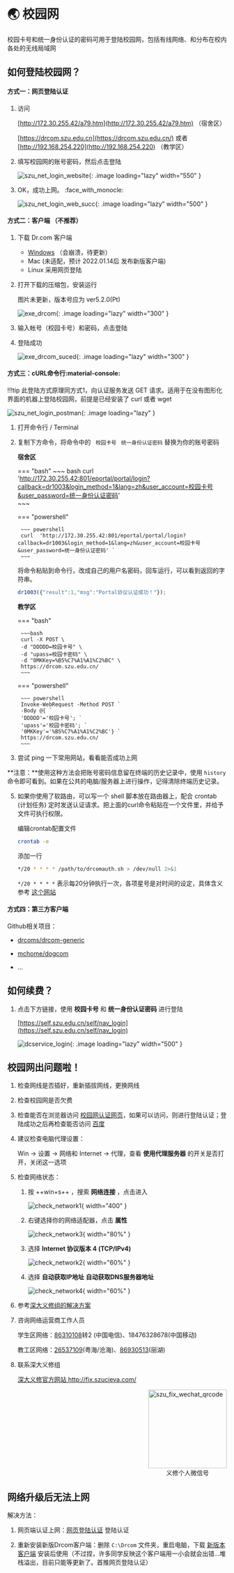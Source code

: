# :earth_asia: 校园网

校园卡号和统一身份认证的密码可用于登陆校园网，包括有线网络、和分布在校内各处的无线局域网



## 如何登陆校园网？

#### 方式一：网页登陆认证

 1. 访问 

    [http://172.30.255.42/a79.htm](http://172.30.255.42/a79.htm) （宿舍区）

    [https://drcom.szu.edu.cn](https://drcom.szu.edu.cn/)  或者 [http://192.168.254.220](http://192.168.254.220)   （教学区）

 2. 填写校园网的账号密码，然后点击登陆

    ![szu_net_login_website](https://storage.szulib.top/szulib/fires-docs/images/szu_net_login_website.png){: .image  loading="lazy" width="550" }

 3. OK，成功上网。 :face_with_monocle:

    ![szu_net_login_web_succ](https://storage.szulib.top/szulib/fires-docs/images/szu_net_login_web_succ.png){: .image  loading="lazy" width="500" }

#### 方式二：客户端 （不推荐）

1. 下载 Dr.com 客户端
    * [Windows](http://172.30.255.44/DrCOM_SZU_CMCT4Windows.zip) （会崩溃，待更新）
    * Mac (未适配，预计 2022.01.14后 发布新版客户端)
    * Linux 采用网页登陆



2. 打开下载的压缩包，安装运行 
   
    图片未更新，版本号应为 ver5.2.0(Pt)
    
    ![exe_drcom](https://storage.szulib.top/szulib/fires-docs/images/exe_drcom.png){: .image  loading="lazy" width="300" }
    
3. 输入帐号（校园卡号）和密码，点击登陆

4. 登陆成功

    ![exe_drcom_suced](https://storage.szulib.top/szulib/fires-docs/images/exe_drcom_suced.png){: .image  loading="lazy" width="300" }

#### 方式三：cURL命令行:material-console:

!!!tip 
    此登陆方式原理同方式1，向认证服务发送 GET 请求。适用于在没有图形化界面的机器上登陆校园网，前提是已经安装了 curl 或者 wget

![szu_net_login_postman](https://storage.szulib.top/szulib/fires-docs/images/szu_net_login_pm.png){: .image  loading="lazy" }



1. 打开命令行 / Terminal

2. 复制下方命令，将命令中的 ` 校园卡号` ` 统一身份认证密码` 替换为你的账号密码
    
    **宿舍区**
    
    ===  "bash"
        ~~~ bash
        curl  'http://172.30.255.42:801/eportal/portal/login?callback=dr1003&login_method=1&lang=zh&user_account=校园卡号&user_password=统一身份认证密码' \
        ~~~

    ===  "powershell"
    
        ~~~ powershell
        curl  'http://172.30.255.42:801/eportal/portal/login?callback=dr1003&login_method=1&lang=zh&user_account=校园卡号&user_password=统一身份认证密码' `
        ~~~
    
    将命令粘贴到命令行，改成自己的用户名密码，回车运行，可以看到返回的字符串。
    
    ```javascript
    dr1003({"result":1,"msg":"Portal协议认证成功！"});
    ```
    
    **教学区**
    
    ===  "bash"
    
        ~~~bash
        curl -X POST \
        -d "DDDDD=校园卡号" \
        -d "upass=校园卡密码" \
        -d "0MKKey=%B5%C7%A1%A1%C2%BC" \
        https://drcom.szu.edu.cn/
        ~~~
    
    
    ===  "powershell"
    
        ~~~ powershell
        Invoke-WebRequest -Method POST `
        -Body @{ `
        'DDDDD'='校园卡号'; `
        'upass'='校园卡密码'; `
        '0MKKey'='%B5%C7%A1%A1%C2%BC'} `
        https://drcom.szu.edu.cn/
        ~~~

3. 尝试 ping 一下常用网站，看看能否成功上网


  **注意：**使用这种方法会把账号密码信息留在终端的历史记录中，使用 `history` 命令即可看到。如果在公共的电脑/服务器上进行操作，记得清除终端历史记录。


5. 如果你使用了软路由，可以写一个 shell 脚本放在路由器上，配合 crontab (计划任务) 定时发送认证请求。把上面的curl命令粘贴在一个文件里，并给予文件可执行权限。

	编辑crontab配置文件

    ```bash
    crontab -e
    ```

	添加一行

    ```bash
    */20 * * * * /path/to/drcomauth.sh > /dev/null 2>&1
    ```

    ` */20 * * * * ` 表示每20分钟执行一次，各项星号是对时间的设定，具体含义参考 [这个网站](https://crontab.guru/)





#### 方式四：第三方客户端



Github相关项目：

* [drcoms/drcom-generic](https://github.com/drcoms/drcom-generic)

* [mchome/dogcom](https://github.com/mchome/dogcom)

* ...

  

## 如何续费？

1. 点击下方链接，使用 **校园卡号** 和 **统一身份认证密码** 进行登陆

    [https://self.szu.edu.cn/self/nav_login](https://self.szu.edu.cn/self/nav_login)

    ![dcservice_login](https://storage.szulib.top/szulib/fires-docs/images/dcservice_login.png){: .image  loading="lazy" width="500" }

## 校园网出问题啦！

1. 检查网线是否插好，重新插拔网线，更换网线

2. 检查校园网是否欠费

3. 检查能否在浏览器访问 [校园网认证网页](#web)，如果可以访问，则进行登陆认证；登陆成功之后再检查能否访问 [百度](http://www.baidu.com)

4. 建议检查电脑代理设置：
   
    Win -> 设置 -> 网络和 Internet -> 代理，查看 **使用代理服务器**  的开关是否打开，关闭这一选项

5. 检查网络状态：
   
	1. 按  ++win+s++ ，搜索 **网络连接** ，点击进入
   
		![check_network1](https://storage.szulib.top/szulib/fires-docs/images/check_network1.png){ width="400" }

	2. 右键选择你的网络适配器，点击 **属性**
   
		![check_network3](https://storage.szulib.top/szulib/fires-docs/images/check_network3.png){ width="80%" }

	3. 选择 **Internet 协议版本 4 (TCP/IPv4)**

		![check_network2](https://storage.szulib.top/szulib/fires-docs/images/check_network2.png){ width="60%" }
		
	4. 选择 **自动获取IP地址** **自动获取DNS服务器地址**
		
		![check_network4](https://storage.szulib.top/szulib/fires-docs/images/check_network4.png){ width="60%" }
   
6. 参考[深大义修组的解决方案](https://mp.weixin.qq.com/s?__biz=MzI5ODA2NTA4MQ==&mid=2648803062&idx=1&sn=2fdb3dbf109670b74ce44b2fa1fb0fae)

7. 咨询网络运营商工作人员

    学生区网络：<a href="tel:86310108">86310108</a>转2 (中国电信)、18476328678(中国移动)

    教工区网络：<a href="tel:26537109">26537109</a>(粤海/沧海)、<a href="tel:86930513">86930513</a>(丽湖)

8. 联系深大义修组

    <a href="http://fix.szucieva.com/" target="_blank">深大义修官方网站 http://fix.szucieva.com/</a>
    
    <div class="szufixqrcode" style="">
    <div style="display: flex; flex-direction: column;align-items:center;">
    <img class="image" src="https://storage.szulib.top/szulib/fires-docs/images/szu_fix_wechat_qrcode.webp" alt="szu_fix_wechat_qrcode" style="width:180px;"  />
    <div>义修个人微信号</div>
    </div>
    </div>


    <style>
    .szufixqrcode {
        display: flex;
        flex-direction: row-reverse;
    }
    @media screen and (max-width: 575px) {
    .szufixqrcode {
        display: flex;
        flex-direction: row;
      }
    };
    </style>


## 网络升级后无法上网

解决方法：

1. 网页端认证上网：[网页登陆认证](http://172.30.255.42/a79.htm) 登陆认证

2. 重新安装新版Drcom客户端：删除 `C:\Drcom` 文件夹，重启电脑，下载 [新版本客户端](http://172.30.255.44/DrCOM_SZU_CMCT4Windows.zip) 安装后使用（不过捏，许多同学反映这个客户端用一小会就会出错...堆栈溢出，目前只能等更新了。首推网页登陆认证）

   

   